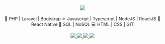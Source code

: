 <h1 align="center">
  <img src="https://github.com/alexbotelhoa/alexbotelhoa/issues/2#issue-655456164" />
</h1>

<p align="center">
🐘 PHP | Laravel | Bootstrap ⚛️ Javascript | Typescript | NodeJS | ReactJS 📱 React Native 💾 SQL | NoSQL 💻 HTML | CSS | GIT
</p>

<p align="center">
  <a href="https://github.com/alexbotelhoa" alt="GitHub">
    <img src="https://img.shields.io/badge/-GitHub-000?style=flat-square&logo=Github&logoColor=white" />
  </a>
  <a href="https://www.linkedin.com/in/alex-botelho-almeida" alt="LinkedIn">
    <img src="https://img.shields.io/badge/-LinkedIn-blue?style=flat-square&logo=Linkedin&logoColor=white" />
  </a>
  <a href="https://www.youtube.com/channel/UC6N_L0nZWRjcym8bnChKppw" alt="YouTube">
    <img src="https://img.shields.io/badge/-YouTube-CB3837?style=flat-square&logo=Youtube&logoColor=white" />
  </a>
  <a href="https://wa.me/5545984136611/" alt="WhatsApp">
    <img src="https://img.shields.io/badge/-WhatsApp-06D755?style=flat-square&logo=WhatsApp&logoColor=white" />
  </a>
</p>
